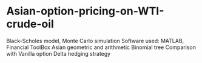 # Asian-option-pricing-on-WTI-crude-oil
Black-Scholes model, Monte Carlo simulation
Software used: MATLAB, Financial ToolBox
Asian geometric and arithmetic
Binomial tree
Comparison with Vanilla option
Delta hedging strategy
